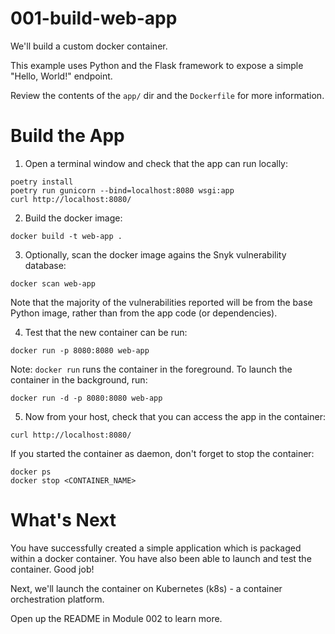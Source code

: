 # 001-build-web-app

We'll build a custom docker container. 

This example uses Python and the Flask framework to expose a simple "Hello, World!" endpoint. 

Review the contents of the `app/` dir and the `Dockerfile` for more information. 

# Build the App

1) Open a terminal window and check that the app can run locally:

```
poetry install 
poetry run gunicorn --bind=localhost:8080 wsgi:app 
curl http://localhost:8080/ 
```

2) Build the docker image:

```
docker build -t web-app .
```

3) Optionally, scan the docker image agains the Snyk vulnerability database:

```
docker scan web-app
```

Note that the majority of the vulnerabilities reported will be from the base Python image, rather than from the app code (or dependencies). 

4) Test that the new container can be run:

```
docker run -p 8080:8080 web-app
```

Note: `docker run` runs the container in the foreground. To launch the container in the background, run:

```
docker run -d -p 8080:8080 web-app
```

5) Now from your host, check that you can access the app in the container:

```
curl http://localhost:8080/
```

If you started the container as daemon, don't forget to stop the container:

```
docker ps
docker stop <CONTAINER_NAME>
```

# What's Next

You have successfully created a simple application which is packaged within a docker container. You have also been able to launch and test the container. Good job!

Next, we'll launch the container on Kubernetes (k8s) - a container orchestration platform.

Open up the README in Module 002 to learn more.
